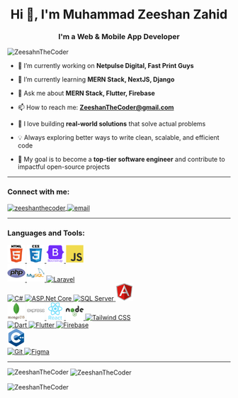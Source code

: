 <h1 align="center">Hi 👋, I'm Muhammad Zeeshan Zahid</h1>
<h3 align="center">I'm a Web & Mobile App Developer</h3>

<p align="left"> 
  <img src="https://komarev.com/ghpvc/?username=ZeesahnTheCoder&label=Profile%20views&color=0e75b6&style=flat" alt="ZeesahnTheCoder" /> 
</p>

- 🔭 I’m currently working on **Netpulse Digital, Fast Print Guys**

- 🌱 I’m currently learning **MERN Stack, NextJS, Django**

- 💬 Ask me about **MERN Stack, Flutter, Firebase**

- 📫 How to reach me: **ZeeshanTheCoder@gmail.com**

- 🚀 I love building **real-world solutions** that solve actual problems

- 💡 Always exploring better ways to write clean, scalable, and efficient code

- 🎯 My goal is to become a **top-tier software engineer** and contribute to impactful open-source projects

---

<h3 align="left">Connect with me:</h3>
<p align="left">
  <a href="https://linkedin.com/in/zeeshanthecoder" target="_blank">
    <img align="center" src="https://cdn.jsdelivr.net/npm/simple-icons@3.0.1/icons/linkedin.svg" alt="zeeshanthecoder" height="30" width="40" />
  </a>
  <a href="mailto:ZeeshanTheCoder@gmail.com">
    <img align="center" src="https://cdn.jsdelivr.net/npm/simple-icons@3.0.1/icons/gmail.svg" alt="email" height="30" width="40" />
  </a>
</p>

---

<h3 align="left">Languages and Tools:</h3>
<p align="left">

<!-- Group 1: HTML, CSS, Bootstrap, JavaScript -->
<a href="https://www.w3.org/html/" target="_blank" rel="noreferrer"> 
  <img src="https://raw.githubusercontent.com/devicons/devicon/master/icons/html5/html5-original-wordmark.svg" alt="HTML5" width="40" height="40"/> 
</a>
<a href="https://www.w3schools.com/css/" target="_blank" rel="noreferrer"> 
  <img src="https://raw.githubusercontent.com/devicons/devicon/master/icons/css3/css3-original-wordmark.svg" alt="CSS3" width="40" height="40"/> 
</a>
<a href="https://getbootstrap.com" target="_blank" rel="noreferrer"> 
  <img src="https://raw.githubusercontent.com/devicons/devicon/master/icons/bootstrap/bootstrap-plain-wordmark.svg" alt="Bootstrap" width="40" height="40"/> 
</a>
<a href="https://developer.mozilla.org/en-US/docs/Web/JavaScript" target="_blank" rel="noreferrer"> 
  <img src="https://raw.githubusercontent.com/devicons/devicon/master/icons/javascript/javascript-original.svg" alt="JavaScript" width="40" height="40"/> 
</a>

<br/>

<!-- Group 2: PHP, MySQL, Laravel -->
<a href="https://www.php.net" target="_blank" rel="noreferrer"> 
  <img src="https://raw.githubusercontent.com/devicons/devicon/master/icons/php/php-original.svg" alt="PHP" width="40" height="40"/> 
</a>
<a href="https://www.mysql.com/" target="_blank" rel="noreferrer"> 
  <img src="https://raw.githubusercontent.com/devicons/devicon/master/icons/mysql/mysql-original-wordmark.svg" alt="MySQL" width="40" height="40"/> 
</a>
<a href="https://laravel.com/" target="_blank" rel="noreferrer"> 
  <img src="https://cdn.worldvectorlogo.com/logos/laravel-2.svg" alt="Laravel" width="40" height="40"/> 
</a>

<br/>

<!-- Group 3: C#, ASP.Net Core, SQL Server, Angular -->
<a href="https://docs.microsoft.com/en-us/dotnet/csharp/" target="_blank" rel="noreferrer">
  <img src="https://cdn.worldvectorlogo.com/logos/c--4.svg" alt="C#" width="40" height="40"/>
</a>
<a href="https://dotnet.microsoft.com/apps/aspnet" target="_blank" rel="noreferrer">
  <img src="https://upload.wikimedia.org/wikipedia/commons/0/0e/Microsoft_.NET_logo.png" alt="ASP.Net Core" width="40" height="40"/>
</a>
<a href="https://www.microsoft.com/en-us/sql-server/" target="_blank" rel="noreferrer">
  <img src="https://brandslogos.com/wp-content/uploads/images/microsoft-sql-server-logo.png" alt="SQL Server" width="40" height="40"/>
</a>
<a href="https://angular.io/" target="_blank" rel="noreferrer">
  <img src="https://raw.githubusercontent.com/devicons/devicon/master/icons/angularjs/angularjs-original.svg" alt="Angular" width="40" height="40"/>
</a>

<br/>

<!-- Group 4: MongoDB, Express JS, React JS, Node JS, Tailwind CSS -->
<a href="https://www.mongodb.com/" target="_blank" rel="noreferrer">
  <img src="https://raw.githubusercontent.com/devicons/devicon/master/icons/mongodb/mongodb-original-wordmark.svg" alt="MongoDB" width="40" height="40"/>
</a>
<a href="https://expressjs.com" target="_blank" rel="noreferrer">
  <img src="https://raw.githubusercontent.com/devicons/devicon/master/icons/express/express-original-wordmark.svg" alt="Express.js" width="40" height="40"/>
</a>
<a href="https://reactjs.org/" target="_blank" rel="noreferrer">
  <img src="https://raw.githubusercontent.com/devicons/devicon/master/icons/react/react-original-wordmark.svg" alt="React.js" width="40" height="40"/>
</a>
<a href="https://nodejs.org/" target="_blank" rel="noreferrer">
  <img src="https://raw.githubusercontent.com/devicons/devicon/master/icons/nodejs/nodejs-original-wordmark.svg" alt="Node.js" width="40" height="40"/>
</a>
<a href="https://tailwindcss.com/" target="_blank" rel="noreferrer">
  <img src="https://www.vectorlogo.zone/logos/tailwindcss/tailwindcss-icon.svg" alt="Tailwind CSS" width="40" height="40"/>
</a>

<br/>

<!-- Group 5: Dart, Flutter, Firebase -->
<a href="https://dart.dev" target="_blank" rel="noreferrer">
  <img src="https://www.vectorlogo.zone/logos/dartlang/dartlang-icon.svg" alt="Dart" width="40" height="40"/>
</a>
<a href="https://flutter.dev" target="_blank" rel="noreferrer">
  <img src="https://www.vectorlogo.zone/logos/flutterio/flutterio-icon.svg" alt="Flutter" width="40" height="40"/>
</a>
<a href="https://firebase.google.com/" target="_blank" rel="noreferrer">
  <img src="https://www.vectorlogo.zone/logos/firebase/firebase-icon.svg" alt="Firebase" width="40" height="40"/>
</a>

<br/>

<!-- Group 6: C++ -->
<a href="https://isocpp.org/" target="_blank" rel="noreferrer">
  <img src="https://raw.githubusercontent.com/devicons/devicon/master/icons/cplusplus/cplusplus-original.svg" alt="C++" width="40" height="40"/>
</a>

<br />

<!-- Tools -->
<a href="https://git-scm.com/" target="_blank" rel="noreferrer"> 
  <img src="https://www.vectorlogo.zone/logos/git-scm/git-scm-icon.svg" alt="Git" width="40" height="40"/> 
</a>
<a href="https://www.figma.com/" target="_blank" rel="noreferrer"> 
  <img src="https://www.vectorlogo.zone/logos/figma/figma-icon.svg" alt="Figma" width="40" height="40"/> 
</a>
</p>


---

<p><img align="left" src="https://github-readme-stats.vercel.app/api/top-langs?username=ZeeshanTheCoder&show_icons=true&locale=en&layout=compact" alt="ZeeshanTheCoder" /></p>

<p>&nbsp;<img align="center" src="https://github-readme-stats.vercel.app/api?username=ZeeshanTheCoder&show_icons=true&locale=en" alt="ZeeshanTheCoder" /></p>

<p><img align="center" src="https://github-readme-streak-stats.herokuapp.com/?user=ZeeshanTheCoder&" alt="ZeeshanTheCoder" /></p>

